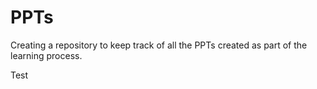 # PPTs

Creating a repository to keep track of all the PPTs created as part of the learning process.

Test
